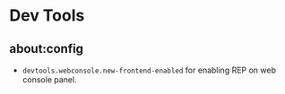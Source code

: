 # Dev Tools

## about:config
* `devtools.webconsole.new-frontend-enabled` for enabling REP on web console panel.
